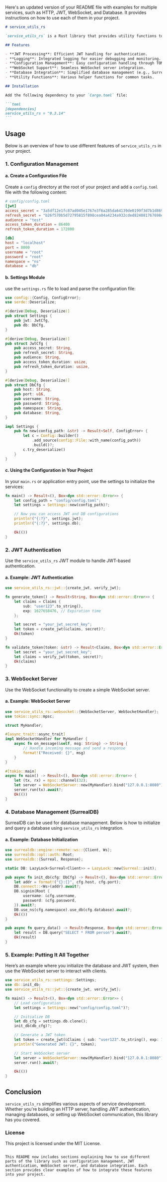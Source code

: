 Here's an updated version of your README file with examples for multiple services, such as HTTP, JWT, WebSocket, and Database. It provides instructions on how to use each of them in your project.

````markdown
# service_utils_rs

`service_utils_rs` is a Rust library that provides utility functions to simplify and speed up service development. This library includes features for HTTP server handling, JWT processing, WebSocket communication, database management, and more.

## Features

- **JWT Processing**: Efficient JWT handling for authentication.
- **Logging**: Integrated logging for easier debugging and monitoring.
- **Configuration Management**: Easy configuration handling through TOML files.
- **WebSocket Support**: Seamless WebSocket server integration.
- **Database Integration**: Simplified database management (e.g., SurrealDB).
- **Utility Functions**: Various helper functions for common tasks.

## Installation

Add the following dependency to your `Cargo.toml` file:

```toml
[dependencies]
service_utils_rs = "0.3.14"
```
````

## Usage

Below is an overview of how to use different features of `service_utils_rs` in your project.

### 1. Configuration Management

#### a. Create a Configuration File

Create a `config` directory at the root of your project and add a `config.toml` file with the following content:

```toml
# config/config.toml
[jwt]
access_secret = "3a5df12e1fc87ad045e1767e3f6a285da64139de0199f3d7b1d869f03d8eae30e130bacc2018d8c2e1dced55eac6fbb45f0cf283a5f64dc75a886ac8fd3937e5"
refresh_secret = "b26f570b5d72795815f898cea04a4234a932cded824081767698e58e13ff849f3b6e23fe34efb4f6d78e342f1be4eace18135994e51a070c605c6dc9698a5fab"
audience = "test"
access_token_duration = 86400
refresh_token_duration = 172800

[db]
host = "localhost"
port = 8000
username = "root"
password = "root"
namespace = "ns"
database = "db"
```

#### b. Settings Module

use the `settings.rs` file to load and parse the configuration file:

```rust
use config::{Config, ConfigError};
use serde::Deserialize;

#[derive(Debug, Deserialize)]
pub struct Settings {
    pub jwt: JwtCfg,
    pub db: DbCfg,
}

#[derive(Debug, Deserialize)]
pub struct JwtCfg {
    pub access_secret: String,
    pub refresh_secret: String,
    pub audience: String,
    pub access_token_duration: usize,
    pub refresh_token_duration: usize,
}

#[derive(Debug, Deserialize)]
pub struct DbCfg {
    pub host: String,
    pub port: u16,
    pub username: String,
    pub password: String,
    pub namespace: String,
    pub database: String,
}

impl Settings {
    pub fn new(config_path: &str) -> Result<Self, ConfigError> {
        let c = Config::builder()
            .add_source(config::File::with_name(config_path))
            .build()?;
        c.try_deserialize()
    }
}
```

#### c. Using the Configuration in Your Project

In your `main.rs` or application entry point, use the settings to initialize the services:

```rust
fn main() -> Result<(), Box<dyn std::error::Error>> {
    let config_path = "config/config.toml";
    let settings = Settings::new(config_path)?;

    // Now you can access JWT and DB configurations
    println!("{:?}", settings.jwt);
    println!("{:?}", settings.db);

    Ok(())
}
```

### 2. JWT Authentication

Use the `service_utils_rs` JWT module to handle JWT-based authentication.

#### a. Example: JWT Authentication

```rust
use service_utils_rs::jwt::{create_jwt, verify_jwt};

fn generate_token() -> Result<String, Box<dyn std::error::Error>> {
    let claims = Claims {
        sub: "user123".to_string(),
        exp: 1627658476, // Expiration time
    };

    let secret = "your_jwt_secret_key";
    let token = create_jwt(&claims, secret)?;
    Ok(token)
}

fn validate_token(token: &str) -> Result<Claims, Box<dyn std::error::Error>> {
    let secret = "your_jwt_secret_key";
    let claims = verify_jwt(token, secret)?;
    Ok(claims)
}
```

### 3. WebSocket Server

Use the WebSocket functionality to create a simple WebSocket server.

#### a. Example: WebSocket Server

```rust
use service_utils_rs::websocket::{WebSocketServer, WebSocketHandler};
use tokio::sync::mpsc;

struct MyHandler;

#[async_trait::async_trait]
impl WebSocketHandler for MyHandler {
    async fn on_message(&self, msg: String) -> String {
        // Handle incoming message and send a response
        format!("Received: {}", msg)
    }
}

#[tokio::main]
async fn main() -> Result<(), Box<dyn std::error::Error>> {
    let (tx, rx) = mpsc::channel(32);
    let server = WebSocketServer::new(MyHandler).bind("127.0.0.1:8080").await?;
    server.run(tx).await?;
    Ok(())
}
```

### 4. Database Management (SurrealDB)

SurrealDB can be used for database management. Below is how to initialize and query a database using `service_utils_rs` integration.

#### a. Example: Database Initialization

```rust
use surrealdb::engine::remote::ws::{Client, Ws};
use surrealdb::opt::auth::Root;
use surrealdb::{Surreal, Response};

static DB: LazyLock<Surreal<Client>> = LazyLock::new(Surreal::init);

pub async fn init_db(cfg: DbCfg) -> Result<(), Box<dyn std::error::Error>> {
    let addr = format!("{}:{}", cfg.host, cfg.port);
    DB.connect::<Ws>(addr).await?;
    DB.signin(Root {
        username: &cfg.username,
        password: &cfg.password,
    }).await?;
    DB.use_ns(cfg.namespace).use_db(cfg.database).await?;
    Ok(())
}

pub async fn query_data() -> Result<Response, Box<dyn std::error::Error>> {
    let result = DB.query("SELECT * FROM person").await?;
    Ok(result)
}
```

### 5. Example: Putting It All Together

Here’s an example where you initialize the database and JWT system, then use the WebSocket server to interact with clients.

```rust
use service_utils_rs::settings::Settings;
use db::init_db;
use service_utils_rs::jwt::{create_jwt, verify_jwt};

fn main() -> Result<(), Box<dyn std::error::Error>> {
    // Load configuration
    let settings = Settings::new("config/config.toml")?;

    // Initialize DB
    let db_cfg = settings.db.clone();
    init_db(db_cfg)?;

    // Generate a JWT token
    let token = create_jwt(&Claims { sub: "user123".to_string(), exp: 1627658476 }, "your_jwt_secret_key")?;
    println!("Generated JWT: {}", token);

    // Start WebSocket server
    let server = WebSocketServer::new(MyHandler).bind("127.0.0.1:8080")?;
    server.run().await?;

    Ok(())
}
```

## Conclusion

`service_utils_rs` simplifies various aspects of service development. Whether you're building an HTTP server, handling JWT authentication, managing databases, or setting up WebSocket communication, this library has you covered.

### License

This project is licensed under the MIT License.

```

This README now includes sections explaining how to use different parts of the library such as configuration management, JWT authentication, WebSocket server, and database integration. Each section provides clear examples of how to integrate these features into your project.
```
